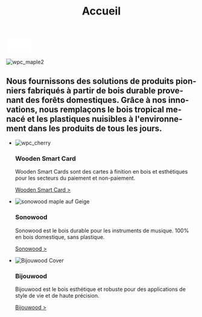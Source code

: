 ﻿---
lang: fr
title: 'Accueil'
order: 1
---

<div class="full-width-kenburns">
<div class="wrap-bg-image">

![arrow down](/assets/images/arrow-d-white.svg)

</div>
<img src="/assets/images/wpc_maple3.jpg"
  srcset="/assets/images/wpc_maple3.jpg" alt="wpc_maple2">
</div>

<div class="full-width-red">
<div class="wrap">

 ## Nous fournissons des solutions de produits pionniers fabriqués à partir de bois durable provenant des forêts domestiques. Grâce à nos innovations, nous remplaçons le bois tropical menacé et les plastiques nuisibles à l'environnement dans les produits de tous les jours.

</div>
</div>

<div class="full-width">
<div class="wrap">

- <img src="/assets/images/wpc_cherry2.jpg"
    srcset="/assets/images/wpc_cherry2.jpg" alt="wpc_cherry">

  ### Wooden Smart Card

  Wooden Smart Cards sont des cartes à finition en bois et esthétiques pour les secteurs du paiement et non-paiement.

  <a class="btn -red" href="/fr/woodensmartcard">Wooden Smart Card ></a>
  
- <img src="/assets/images/Home1Geige.jpg"
    srcset="/assets/images/Home1Geige.jpg" alt="sonowood maple auf Geige">

  ### Sonowood 

  Sonowood est le bois durable pour les instruments de musique. 100% en bois domestique, sans plastique.

  <a class="btn -red" href="/fr/sonowood/index">Sonowood ></a>

- <img src="/assets/images/ALPAcover.jpg"
    srcset="/assets/images/ALPAcover.jpg" alt="Bijouwood Cover">

  ### Bijouwood

    Bijouwood est le bois esthétique et robuste pour des applications de style de vie et de haute précision.

    <a class="btn -red" href="/fr/bijouwood">Bijouwood ></a>
    
</div>
</div>
